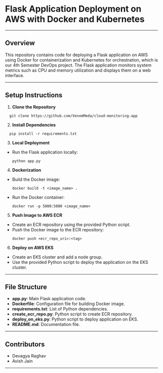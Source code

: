 # Flask Application Deployment on AWS with Docker and Kubernetes

---

## Overview

This repository contains code for deploying a Flask application on AWS using Docker for containerization and Kubernetes for orchestration, which is our 4th Semester DevOps project. The Flask application monitors system metrics such as CPU and memory utilization and displays them on a web interface.

---

## Setup Instructions

1. **Clone the Repository**

```
  git clone https://github.com/VenomMeda/cloud-monitoring-app
```

2. **Install Dependencies**

```
  pip install -r requirements.txt
```

3. **Local Deployment**

- Run the Flask application locally:
  ```
  python app.py
  ```

4. **Dockerization**

- Build the Docker image:
  ```
  docker build -t <image_name> .
  ```
- Run the Docker container:
  ```
  docker run -p 5000:5000 <image_name>
  ```

5. **Push Image to AWS ECR**

- Create an ECR repository using the provided Python script.
- Push the Docker image to the ECR repository:
  ```
  docker push <ecr_repo_uri>:<tag>
  ```

6. **Deploy on AWS EKS**

- Create an EKS cluster and add a node group.
- Use the provided Python script to deploy the application on the EKS cluster.

---

## File Structure

- **app.py**: Main Flask application code.
- **Dockerfile**: Configuration file for building Docker image.
- **requirements.txt**: List of Python dependencies.
- **create_ecr_repo.py**: Python script to create ECR repository.
- **deploy_on_eks.py**: Python script to deploy application on EKS.
- **README.md**: Documentation file.

---

## Contributors

- Devagya Raghav
- Avish Jain

---
